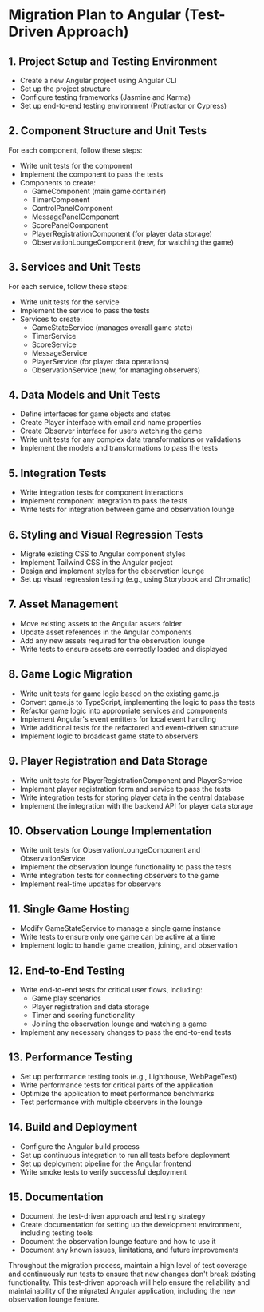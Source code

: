 # Migration Plan to Angular (Test-Driven Approach)

## 1. Project Setup and Testing Environment
- Create a new Angular project using Angular CLI
- Set up the project structure
- Configure testing frameworks (Jasmine and Karma)
- Set up end-to-end testing environment (Protractor or Cypress)

## 2. Component Structure and Unit Tests
For each component, follow these steps:
- Write unit tests for the component
- Implement the component to pass the tests
- Components to create:
  - GameComponent (main game container)
  - TimerComponent
  - ControlPanelComponent
  - MessagePanelComponent
  - ScorePanelComponent
  - PlayerRegistrationComponent (for player data storage)
  - ObservationLoungeComponent (new, for watching the game)

## 3. Services and Unit Tests
For each service, follow these steps:
- Write unit tests for the service
- Implement the service to pass the tests
- Services to create:
  - GameStateService (manages overall game state)
  - TimerService
  - ScoreService
  - MessageService
  - PlayerService (for player data operations)
  - ObservationService (new, for managing observers)

## 4. Data Models and Unit Tests
- Define interfaces for game objects and states
- Create Player interface with email and name properties
- Create Observer interface for users watching the game
- Write unit tests for any complex data transformations or validations
- Implement the models and transformations to pass the tests

## 5. Integration Tests
- Write integration tests for component interactions
- Implement component integration to pass the tests
- Write tests for integration between game and observation lounge

## 6. Styling and Visual Regression Tests
- Migrate existing CSS to Angular component styles
- Implement Tailwind CSS in the Angular project
- Design and implement styles for the observation lounge
- Set up visual regression testing (e.g., using Storybook and Chromatic)

## 7. Asset Management
- Move existing assets to the Angular assets folder
- Update asset references in the Angular components
- Add any new assets required for the observation lounge
- Write tests to ensure assets are correctly loaded and displayed

## 8. Game Logic Migration
- Write unit tests for game logic based on the existing game.js
- Convert game.js to TypeScript, implementing the logic to pass the tests
- Refactor game logic into appropriate services and components
- Implement Angular's event emitters for local event handling
- Write additional tests for the refactored and event-driven structure
- Implement logic to broadcast game state to observers

## 9. Player Registration and Data Storage
- Write unit tests for PlayerRegistrationComponent and PlayerService
- Implement player registration form and service to pass the tests
- Write integration tests for storing player data in the central database
- Implement the integration with the backend API for player data storage

## 10. Observation Lounge Implementation
- Write unit tests for ObservationLoungeComponent and ObservationService
- Implement the observation lounge functionality to pass the tests
- Write integration tests for connecting observers to the game
- Implement real-time updates for observers

## 11. Single Game Hosting
- Modify GameStateService to manage a single game instance
- Write tests to ensure only one game can be active at a time
- Implement logic to handle game creation, joining, and observation

## 12. End-to-End Testing
- Write end-to-end tests for critical user flows, including:
  - Game play scenarios
  - Player registration and data storage
  - Timer and scoring functionality
  - Joining the observation lounge and watching a game
- Implement any necessary changes to pass the end-to-end tests

## 13. Performance Testing
- Set up performance testing tools (e.g., Lighthouse, WebPageTest)
- Write performance tests for critical parts of the application
- Optimize the application to meet performance benchmarks
- Test performance with multiple observers in the lounge

## 14. Build and Deployment
- Configure the Angular build process
- Set up continuous integration to run all tests before deployment
- Set up deployment pipeline for the Angular frontend
- Write smoke tests to verify successful deployment

## 15. Documentation
- Document the test-driven approach and testing strategy
- Create documentation for setting up the development environment, including testing tools
- Document the observation lounge feature and how to use it
- Document any known issues, limitations, and future improvements

Throughout the migration process, maintain a high level of test coverage and continuously run tests to ensure that new changes don't break existing functionality. This test-driven approach will help ensure the reliability and maintainability of the migrated Angular application, including the new observation lounge feature.